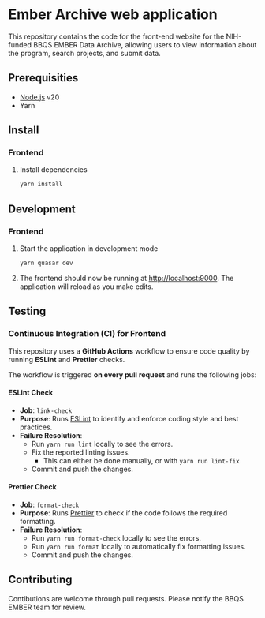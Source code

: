 # Ember Archive web application

This repository contains the code for the front-end website for the NIH-funded BBQS EMBER Data Archive, allowing users to view information about the program, search projects, and submit data.

## Prerequisities

- [Node.js](https://nodejs.org/en) v20
- Yarn 

## Install

### Frontend

1. Install dependencies

    ```bash
    yarn install
    ```

## Development

### Frontend

1. Start the application in development mode

    ```bash
    yarn quasar dev
    ```

1. The frontend should now be running at [http://localhost:9000](). The application will reload as you make edits.


## Testing
 
### Continuous Integration (CI) for Frontend

This repository uses a **GitHub Actions** workflow to ensure code quality by running **ESLint** and **Prettier** checks.

The workflow is triggered **on every pull request** and runs the following jobs:

#### ESLint Check 

- **Job**: `link-check`
- **Purpose**: Runs [ESLint](https://eslint.org/) to identify and enforce coding style and best practices.
- **Failure Resolution**:
    - Run `yarn run lint` locally to see the errors.
    - Fix the reported linting issues.
        - This can either be done manually, or with `yarn run lint-fix`
    - Commit and push the changes.

#### Prettier Check

- **Job**: `format-check`
- **Purpose**: Runs [Prettier](https://prettier.io/) to check if the code follows the required formatting.
- **Failure Resolution**:
    - Run `yarn run format-check` locally to see the errors.
    - Run `yarn run format` locally to automatically fix formatting issues.
    - Commit and push the changes.


## Contributing

Contibutions are welcome through pull requests. Please notify the BBQS EMBER team for review.